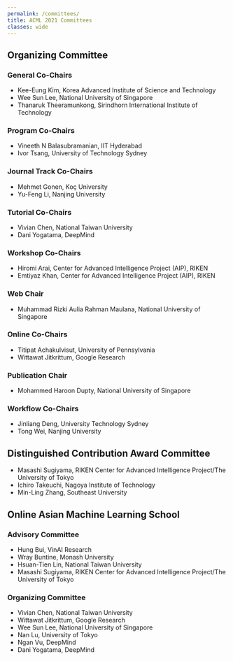 ```yaml
---
permalink: /committees/
title: ACML 2021 Committees
classes: wide
---
```


## Organizing Committee

### General Co-Chairs
* Kee-Eung Kim, Korea Advanced Institute of Science and Technology
* Wee Sun Lee, National University of Singapore
* Thanaruk Theeramunkong, Sirindhorn International Institute of Technology

### Program Co-Chairs
* Vineeth N Balasubramanian, IIT Hyderabad
* Ivor Tsang, University of Technology Sydney

### Journal Track Co-Chairs
* Mehmet Gonen, Koç University
* Yu-Feng Li, Nanjing University

### Tutorial Co-Chairs
* Vivian Chen, National Taiwan University
* Dani Yogatama, DeepMind

### Workshop Co-Chairs
* Hiromi Arai, Center for Advanced Intelligence Project (AIP), RIKEN
* Emtiyaz Khan, Center for Advanced Intelligence Project (AIP), RIKEN

### Web Chair
* Muhammad Rizki Aulia Rahman Maulana, National University of Singapore

### Online Co-Chairs
* Titipat Achakulvisut, University of Pennsylvania
* Wittawat Jitkrittum, Google Research

### Publication Chair
* Mohammed Haroon Dupty, National University of Singapore

### Workflow Co-Chairs
* Jinliang Deng, University Technology Sydney
* Tong Wei, Nanjing University

## Distinguished Contribution Award Committee

* Masashi Sugiyama, RIKEN Center for Advanced Intelligence Project/The University of Tokyo
* Ichiro Takeuchi, Nagoya Institute of Technology
* Min-Ling Zhang, Southeast University

## Online Asian Machine Learning School

### Advisory Committee
* Hung Bui, VinAI Research
* Wray Buntine, Monash University
* Hsuan-Tien Lin, National Taiwan University
* Masashi Sugiyama, RIKEN Center for Advanced Intelligence Project/The University of Tokyo

### Organizing Committee
* Vivian Chen, National Taiwan University
* Wittawat Jitkrittum, Google Research
* Wee Sun Lee, National University of Singapore
* Nan Lu, University of Tokyo
* Ngan Vu, DeepMind
* Dani Yogatama, DeepMind